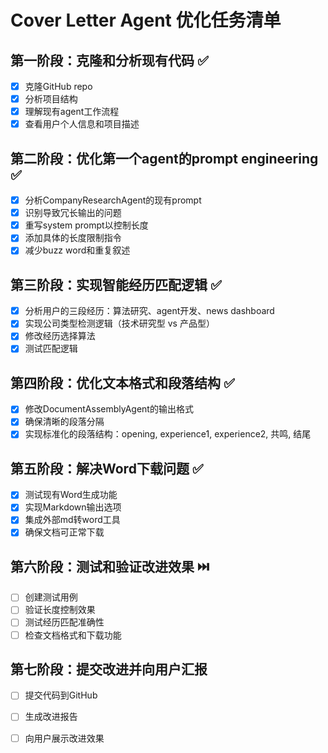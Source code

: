 # Cover Letter Agent 优化任务清单

## 第一阶段：克隆和分析现有代码 ✅
- [x] 克隆GitHub repo
- [x] 分析项目结构
- [x] 理解现有agent工作流程
- [x] 查看用户个人信息和项目描述

## 第二阶段：优化第一个agent的prompt engineering ✅
- [x] 分析CompanyResearchAgent的现有prompt
- [x] 识别导致冗长输出的问题
- [x] 重写system prompt以控制长度
- [x] 添加具体的长度限制指令
- [x] 减少buzz word和重复叙述

## 第三阶段：实现智能经历匹配逻辑 ✅
- [x] 分析用户的三段经历：算法研究、agent开发、news dashboard
- [x] 实现公司类型检测逻辑（技术研究型 vs 产品型）
- [x] 修改经历选择算法
- [x] 测试匹配逻辑

## 第四阶段：优化文本格式和段落结构 ✅
- [x] 修改DocumentAssemblyAgent的输出格式
- [x] 确保清晰的段落分隔
- [x] 实现标准化的段落结构：opening, experience1, experience2, 共鸣, 结尾

## 第五阶段：解决Word下载问题 ✅
- [x] 测试现有Word生成功能
- [x] 实现Markdown输出选项
- [x] 集成外部md转word工具
- [x] 确保文档可正常下载

## 第六阶段：测试和验证改进效果 ⏭️
- [ ] 创建测试用例
- [ ] 验证长度控制效果
- [ ] 测试经历匹配准确性
- [ ] 检查文档格式和下载功能

## 第七阶段：提交改进并向用户汇报
- [ ] 提交代码到GitHub
- [ ] 生成改进报告
- [ ] 向用户展示改进效果

